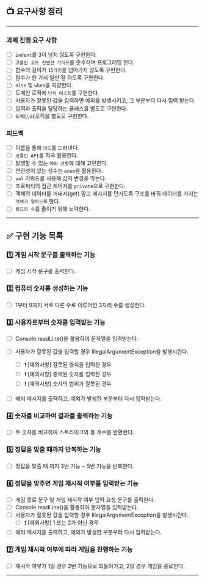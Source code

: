 ## 📺 요구사항 정리

---

### 과제 진행 요구 사항
- [ ] `indent`를 3이 넘지 않도록 구현한다.
- [ ] `코틀린 코드 컨벤션 가이드`를 준수하며 프로그래밍 한다.
- [ ] 함수의 길이가 `15라인`을 넘어가지 않도록 구현한다.
- [ ] 함수가 한 가지 일만 잘 하도록 구현한다.
- [ ] `else` 및 `when`을 지양한다.
- [ ] 도메인 로직에 `단위 테스트`를 구현한다.
- [ ] 사용자가 잘못된 값을 입력하면 예외를 발생시키고, 그 부분부터 다시 입력 받는다.
- [ ] 입력과 출력을 담당하는 클래스를 별도로 구현한다.
- [ ] `도메인`,`UI`로직을 별도로 구현한다.

### 피드백
- [ ] 이름을 통해 `의도`를 드러낸다.
- [ ] `코틀린 API`를 적극 활용한다.
- [ ] 발생할 수 있는 `예외 상황`에 대해 고민한다.
- [ ] 연관성이 있는 상수는 `enum`을 활용한다.
- [ ] `val` 키워드를 사용해 값의 변경을 막는다.
- [ ] 프로퍼티의 접근 제어자를 `private`으로 구현한다.
- [ ] 객체의 데이터를 꺼내지(get) 말고 메시지를 던지도록 구조를 바꿔 데이터를 가지는 `객체가 일하도록` 한다.
- [ ] `필드의 수`를 줄이기 위해 노력한다.

---

## ✅ 구현 기능 목록

### 1️⃣ 게임 시작 문구를 출력하는 기능

- [ ] 게임 시작 문구를 출력한다.

### 2️⃣ 컴퓨터 숫자를 생성하는 기능

- [ ] 1부터 9까지 서로 다른 수로 이루어진 3자리 수를 생성한다.

### 3️⃣ 사용자로부터 숫자를 입력받는 기능

- [ ] Console.readLine()을 활용하여 문자열을 입력받는다.
- [ ] 사용자가 잘못된 값을 입력할 경우 IllegalArgumentException을 발생시킨다.
    - [ ] ❗️ [예외사항] 잘못된 형식을 입력한 경우
    - [ ] ❗️ [예외사항] 중복된 숫자를 입력한 경우
    - [ ] ❗️ [예외사항] 숫자의 범위가 잘못된 경우
- [ ] 에러 메시지를 출력하고, 예외가 발생한 부분부터 다시 입력받는다.


### 4️⃣ 숫자를 비교하여 결과를 출력하는 기능

- [ ] 두 숫자를 비교하여 스트라이크와 볼 개수를 반환한다.

### 5️⃣ 정답을 맞출 때까지 반복하는 기능

- [ ] 정답을 맞출 때 까지 3번 기능 ~ 5번 기능을 반복한다.

### 6️⃣ 정답을 맞추면 게임 재시작 여부를 입력받는 기능

- [ ] 게임 종료 문구 및 게임 재시작 여부 입력 요청 문구를 출력한다.
- [ ] Console.readLine()을 활용하여 문자열을 입력받는다.
- [ ] 사용자가 잘못된 값을 입력할 경우 IllegalArgumentException을 발생시킨다.
    - [ ] ❗️ [예외사항] 1 또는 2가 아닌 경우
- [ ] 에러 메시지를 출력하고, 예외가 발생한 부분부터 다시 입력받는다.

### 7️⃣ 게임 재시작 여부에 따라 게임을 진행하는 기능

- [ ] 재시작 여부가 1일 경우 2번 기능으로 되돌아가고, 2일 경우 게임을 종료한다.

---
